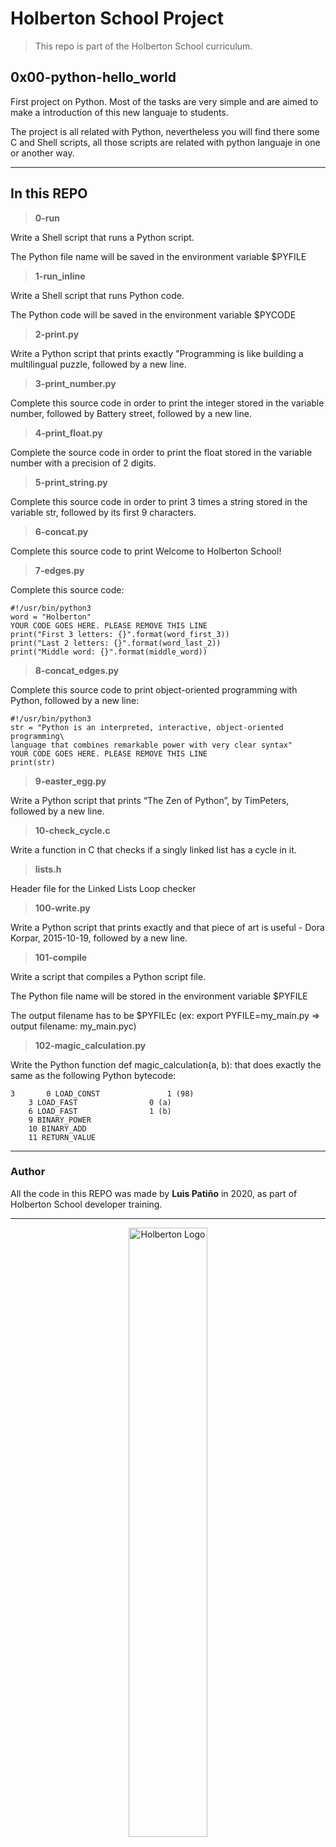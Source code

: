 # Holberton School Project

>This repo is part of the Holberton School curriculum.

## 0x00-python-hello_world

First project on Python. Most of the tasks are very simple and are aimed to make a introduction of this new languaje to students.

The project is all related with Python, nevertheless you will find there some C and Shell scripts, all those scripts are related with python languaje in one or another way.

---

## In this REPO

>**0-run**

Write a Shell script that runs a Python script.

The Python file name will be saved in the environment variable $PYFILE

>**1-run_inline**

Write a Shell script that runs Python code.

The Python code will be saved in the environment variable $PYCODE

>**2-print.py**

Write a Python script that prints exactly "Programming is like building a multilingual puzzle, followed by a new line.

>**3-print_number.py**

Complete this source code in order to print the integer stored in the variable number, followed by Battery street, followed by a new line.

>**4-print_float.py**

Complete the source code in order to print the float stored in the variable number with a precision of 2 digits.

>**5-print_string.py**

Complete this source code in order to print 3 times a string stored in the variable str, followed by its first 9 characters.

>**6-concat.py**

Complete this source code to print Welcome to Holberton School!

>**7-edges.py**

Complete this source code:

	#!/usr/bin/python3
	word = "Holberton"
	YOUR CODE GOES HERE. PLEASE REMOVE THIS LINE
	print("First 3 letters: {}".format(word_first_3))
	print("Last 2 letters: {}".format(word_last_2))
	print("Middle word: {}".format(middle_word))

>**8-concat_edges.py**

Complete this source code to print object-oriented programming with Python, followed by a new line:

	#!/usr/bin/python3
	str = "Python is an interpreted, interactive, object-oriented programming\
	language that combines remarkable power with very clear syntax"
	YOUR CODE GOES HERE. PLEASE REMOVE THIS LINE
	print(str)

>**9-easter_egg.py**

Write a Python script that prints “The Zen of Python”, by TimPeters, followed by a new line.

>**10-check_cycle.c**

Write a function in C that checks if a singly linked list has a cycle in it.

>**lists.h**

Header file for the Linked Lists Loop checker

>**100-write.py**

Write a Python script that prints exactly and that piece of art is useful - Dora Korpar, 2015-10-19, followed by a new line.

>**101-compile**

Write a script that compiles a Python script file.

The Python file name will be stored in the environment variable $PYFILE

The output filename has to be $PYFILEc (ex: export PYFILE=my_main.py => output filename: my_main.pyc)

>**102-magic_calculation.py**

Write the Python function def magic_calculation(a, b): that does exactly the same as the following Python bytecode:

	3       0 LOAD_CONST               1 (98)
		3 LOAD_FAST                0 (a)
		6 LOAD_FAST                1 (b)
		9 BINARY_POWER
		10 BINARY_ADD
		11 RETURN_VALUE

---

### Author

All the code in this REPO was made by **Luis Patiño** in 2020, as part of Holberton School developer training.

---

<div>
<div align="center">
<img display="block" alt="Holberton Logo" width="50%" src="https://www.holbertonschool.com/holberton-logo.png">
</div>
<p align="center"><b>2020</b></p>
</div>

---
Automatic commit 1
Automatic commit 2
